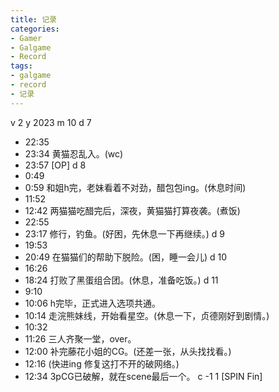 ```yaml
---
title: 记录
categories:
- Gamer
- Galgame
- Record
tags:
- galgame
- record
- 记录
---
```

v 2
y 2023
m 10
d 7
- 22:35
- 23:34
黄猫忍乱入。(wc)
- 23:57
[OP]
d 8
- 0:49
- 0:59
和姐h完，老妹看着不对劲，醋包包ing。(休息时间)
- 11:52
- 12:42
两猫猫吃醋完后，深夜，黄猫猫打算夜袭。(煮饭)
- 22:55
- 23:17
修行，钓鱼。(好困，先休息一下再继续。)
d 9
- 19:53
- 20:49
在猫猫们的帮助下脱险。(困，睡一会儿)
d 10
- 16:26
- 18:24
打败了黑蛋组合团。(休息，准备吃饭。)
d 11
- 9:10
- 10:06
h完毕，正式进入选项共通。
- 10:14
走浣熊妹线，开始看星空。(休息一下，贞德刚好到剧情。)
- 10:32
- 11:26
三人齐聚一堂，over。
- 12:00
补完藤花小姐的CG。(还差一张，从头找找看。)
- 12:16
(快进ing 修复这打不开的破网络。)
- 12:34
3pCG已破解，就在scene最后一个。
c -1 1 [SPIN Fin]